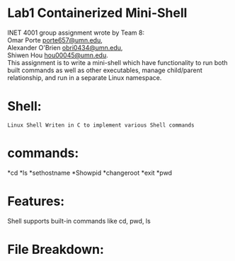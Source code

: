 # Lab1 Containerized Mini-Shell
   INET 4001 group assignment wrote by Team 8: \
   Omar Porte <porte657@umn.edu>, \
   Alexander O'Brien <obri0434@umn.edu>, \
   Shiwen Hou <hou00045@umn.edu>.\
   This assignment is to write a mini-shell which have functionality to run both built commands as well as other executables, manage child/parent relationship, and run in a separate Linux namespace.
# Shell:
    Linux Shell Writen in C to implement various Shell commands 
# commands:
  *cd
  *ls
  *sethostname
  *Showpid
  *changeroot
  *exit
  *pwd
# Features:
   Shell supports built-in commands like cd, pwd, ls
   
# File Breakdown:
